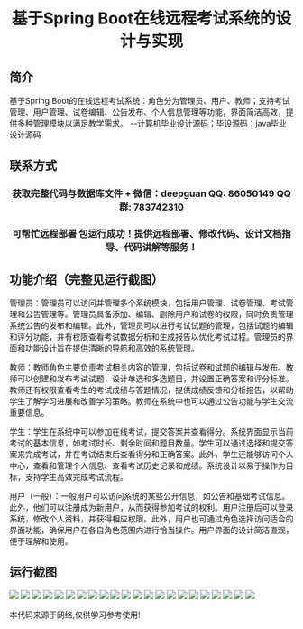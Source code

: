 <p><h1 align="center">基于Spring Boot在线远程考试系统的设计与实现</h1></p>

## 简介
基于Spring Boot的在线远程考试系统：角色分为管理员、用户、教师；支持考试管理、用户管理、试卷编辑、公告发布、个人信息管理等功能，界面简洁高效，提供多种管理模块以满足教学需求。    --计算机毕业设计源码；毕设源码；java毕业设计源码


## 联系方式
<p><h3 align="center">获取完整代码与数据库文件 + 微信：deepguan QQ: 86050149 QQ群: 783742310</h3></p>
<p><h3 align="center">可帮忙远程部署 包运行成功！提供远程部署、修改代码、设计文档指导、代码讲解等服务！</h3></p>

## 功能介绍（完整见运行截图）
管理员：管理员可以访问并管理多个系统模块，包括用户管理、试卷管理、考试管理和公告管理等。管理员具备添加、编辑、删除用户和试卷的权限，同时负责管理系统公告的发布和编辑。此外，管理员可以进行考试试题的管理，包括试题的编辑和评分功能，并有权限查看考试数据分析和生成报告以优化考试过程。管理员的界面和功能设计旨在提供清晰的导航和高效的系统管理。

教师：教师角色主要负责考试相关内容的管理，包括试卷和试题的编辑与发布。教师可以创建和发布考试试题，设计单选和多选题目，并设置正确答案和评分标准。教师还有权限查看考生的考试成绩与答题情况，提供成绩反馈和分析报告，以帮助学生了解学习进展和改善学习策略。教师在系统中也可以通过公告功能与学生交流重要信息。

学生：学生在系统中可以参加在线考试，提交答案并查看得分。系统界面显示当前考试的基本信息，如考试时长、剩余时间和题目数量。学生可以通过选择和提交答案来完成考试，并在考试结束后查看得分和正确答案。此外，学生还能够访问个人中心，查看和管理个人信息、查看考试历史记录和成绩。系统设计以易于操作为目标，支持学生高效完成考试流程。

用户（一般）：一般用户可以访问系统的某些公开信息，如公告和基础考试信息。此外，他们可以注册成为新用户，从而获得参加考试的权利。用户注册后可以登录系统，修改个人资料，并获得相应权限。此外，用户也可通过角色选择访问适合的界面功能，确保用户在各自角色范围内进行恰当操作。用户界面的设计简洁直观，便于理解和使用。


## 运行截图
![](img/001.jpg)
![](img/002.jpg)
![](img/003.jpg)
![](img/004.jpg)
![](img/005.jpg)
![](img/006.jpg)
![](img/007.jpg)
![](img/008.jpg)
![](img/009.jpg)
![](img/010.jpg)
![](img/011.jpg)
![](img/012.jpg)
![](img/013.jpg)
![](img/014.jpg)
![](img/015.jpg)
![](img/016.jpg)
![](img/017.jpg)
![](img/018.jpg)
![](img/019.jpg)
![](img/020.jpg)
![](img/021.jpg)
![](img/022.jpg)

<p>本代码来源于网络,仅供学习参考使用!</p>
